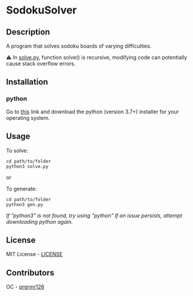 # SodokuSolver

## Description

A program that solves sodoku boards of varying difficulties.

:warning: In [solve.py](solve.py), function solve() is recursive, modifying code can potentially cause stack overflow errors.

## Installation

### python
Go to [this](https://www.python.org/downloads/) link and download the python (version 3.7+) installer for your operating system.

## Usage

To solve:
```
cd path/to/folder
python3 solve.py
```

or

To generate:
```
cd path/to/folder
python3 gen.py
```

*If "python3" is not found, try using "python" If an issue persists, attempt downloading python again.*

## License

MIT License - [LICENSE](LICENSE)

## Contributors

OC - [prgrmr126](https://github.com/prgrmr126)
